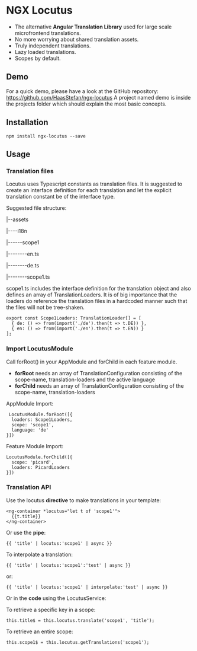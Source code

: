 # NGX Locutus
- The alternative **Angular Translation Library** used for large scale microfrontend translations. 
- No more worrying about shared translation assets.
- Truly independent translations. 
- Lazy loaded translations.
- Scopes by default.

## Demo
For a quick demo, please have a look at the GitHub repository: https://github.com/HaasStefan/ngx-locutus
A project named demo is inside the projects folder which should explain the most basic concepts.

## Installation

    npm install ngx-locutus --save

## Usage


### Translation files
Locutus uses Typescript constants as translation files. It is suggested to create an interface definition for each translation and let the explicit translation constant be of the interface type. 

Suggested file structure:

|--assets

|----i18n

|------scope1

|--------en.ts

|--------de.ts

|--------scope1.ts

scope1.ts includes the interface definition for the translation object and also defines an array of TranslationLoaders. It is of big importance that the loaders do reference the translation files in a hardcoded manner such that the files will not be tree-shaken. 

    export const Scope1Loaders: TranslationLoader[] = [
      { de: () => from(import('./de').then(t => t.DE)) },
      { en: () => from(import('./en').then(t => t.EN)) }
    ];


### Import LocutusModule

Call forRoot() in your AppModule and forChild in each feature module. 
- **forRoot** needs an array of TranslationConfiguration consisting of the scope-name, translation-loaders and the active language
- **forChild** needs an array of TranslationConfiguration consisting of the scope-name, translation-loaders 

AppModule Import:

     LocutusModule.forRoot([{
      loaders: Scope1Loaders,
      scope: 'scope1',
      language: 'de'
    }])
Feature Module Import:

    LocutusModule.forChild([{
      scope: 'picard',
      loaders: PicardLoaders
    }])


### Translation API
Use the locutus **directive** to make translations in your template:

    <ng-container *locutus="let t of 'scope1'">
      {{t.title}}
    </ng-container>

Or use the **pipe**:

    {{ 'title' | locutus:'scope1' | async }}

To interpolate a translation:

    {{ 'title' | locutus:'scope1':'test' | async }}

or: 

    {{ 'title' | locutus:'scope1' | interpolate:'test' | async }}

Or in the **code** using the LocutusService:

To retrieve a specific key in a scope:

    this.title$ = this.locutus.translate('scope1', 'title');
To retrieve an entire scope:

    this.scope1$ = this.locutus.getTranslations('scope1');

